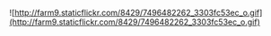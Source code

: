 ![http://farm9.staticflickr.com/8429/7496482262_3303fc53ec_o.gif](http://farm9.staticflickr.com/8429/7496482262_3303fc53ec_o.gif)